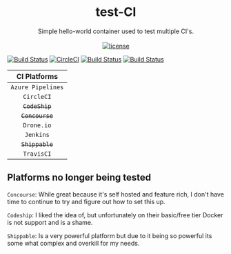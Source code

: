 <h1 align="center">
  test-CI
</h1>

<p align="center">
  Simple hello-world container used to test multiple CI's.
  <br/><br/>

  <a href="https://github.com/jsloan117/test-CI/blob/master/LICENSE/">
    <img alt="license" src="https://img.shields.io/badge/License-GPLv3-blue.svg" />
  </a>
</p>

[![Build Status](http://drone.macksarchive.com/api/badges/jsloan117/test-CI/status.svg?ref=refs/heads/dev)](http://drone.macksarchive.com/jsloan117/test-CI)
[![CircleCI](https://circleci.com/gh/jsloan117/test-CI/tree/dev.svg?style=svg)](https://circleci.com/gh/jsloan117/test-CI/tree/dev)
[![Build Status](https://travis-ci.org/jsloan117/test-CI.svg?branch=dev)](https://travis-ci.org/jsloan117/test-CI)
[![Build Status](https://dev.azure.com/jsloan117/docker-containers/_apis/build/status/test-CI?branchName=dev)](https://dev.azure.com/jsloan117/docker-containers/_build/latest?definitionId=7&branchName=dev)

| CI Platforms       |
|:------------------:|
| `Azure Pipelines`  |
| `CircleCI`         |
|<s> `CodeShip`</s>  |
|<s> `Concourse`</s> |
| `Drone.io`         |
| `Jenkins`          |
|<s> `Shippable`</s> |
| `TravisCI`         |

## Platforms no longer being tested

`Concourse`: While great because it's self hosted and feature rich, I don't have time to continue to try and figure out how to set this up.

`Codeship`: I liked the idea of, but unfortunately on their basic/free tier Docker is not support and is a shame.

`Shippable`: Is a very powerful platform but due to it being so powerful its some what complex and overkill for my needs.
